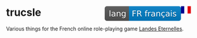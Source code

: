 # trucsle [<img src="flag-fr.svg" height="20" align="right"><img src="lang-fr.svg" align="right">](README.fr.md)

Various things for the French online role-playing game [Landes Eternelles](http://www.landes-eternelles.com/).
